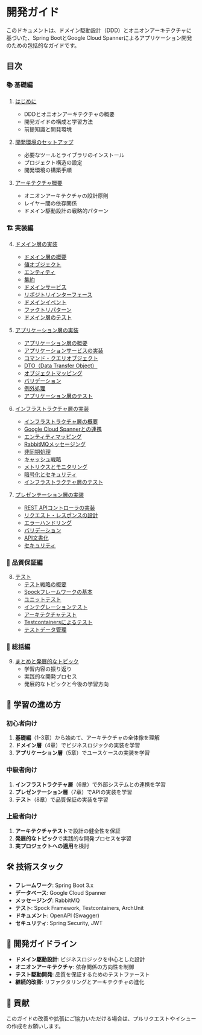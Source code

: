 # 開発ガイド

このドキュメントは、ドメイン駆動設計（DDD）とオニオンアーキテクチャに基づいた、Spring BootとGoogle Cloud Spannerによるアプリケーション開発のための包括的なガイドです。

## 目次

### 📚 基礎編
1. [はじめに](./guide/01_introduction/01_introduction.md)
   - DDDとオニオンアーキテクチャの概要
   - 開発ガイドの構成と学習方法
   - 前提知識と開発環境

2. [開発環境のセットアップ](./guide/02_setup/02_setup.md)
   - 必要なツールとライブラリのインストール
   - プロジェクト構造の設定
   - 開発環境の構築手順

3. [アーキテクチャ概要](./guide/03_architecture/03_architecture.md)
   - オニオンアーキテクチャの設計原則
   - レイヤー間の依存関係
   - ドメイン駆動設計の戦略的パターン

### 🏗️ 実装編
4. [ドメイン層の実装](./guide/04_domain/04_domain_layer.md)
   - [ドメイン層の概要](./guide/04_domain/04_domain_overview.md)
   - [値オブジェクト](./guide/04_domain/04_value_object.md)
   - [エンティティ](./guide/04_domain/04_entity.md)
   - [集約](./guide/04_domain/04_aggregate.md)
   - [ドメインサービス](./guide/04_domain/04_domain_service.md)
   - [リポジトリインターフェース](./guide/04_domain/04_repository.md)
   - [ドメインイベント](./guide/04_domain/04_domain_event.md)
   - [ファクトリパターン](./guide/04_domain/04_factory.md)
   - [ドメイン層のテスト](./guide/04_domain/04_domain_test.md)

5. [アプリケーション層の実装](./guide/05_application/05_application_layer.md)
   - [アプリケーション層の概要](./guide/05_application/05_application_overview.md)
   - [アプリケーションサービスの実装](./guide/05_application/05_application_service.md)
   - [コマンド・クエリオブジェクト](./guide/05_application/05_command_query.md)
   - [DTO（Data Transfer Object）](./guide/05_application/05_dto.md)
   - [オブジェクトマッピング](./guide/05_application/05_mapping.md)
   - [バリデーション](./guide/05_application/05_validation.md)
   - [例外処理](./guide/05_application/05_exception.md)
   - [アプリケーション層のテスト](./guide/05_application/05_application_test.md)

6. [インフラストラクチャ層の実装](./guide/06_infrastructure/06_infrastructure_layer.md)
   - [インフラストラクチャ層の概要](./guide/06_infrastructure/06_infrastructure_overview.md)
   - [Google Cloud Spannerとの連携](./guide/06_infrastructure/06_spanner_integration.md)
   - [エンティティマッピング](./guide/06_infrastructure/06_entity_mapping.md)
   - [RabbitMQメッセージング](./guide/06_infrastructure/06_rabbitmq_messaging.md)
   - [非同期処理](./guide/06_infrastructure/06_async_processing.md)
   - [キャッシュ戦略](./guide/06_infrastructure/06_caching.md)
   - [メトリクスとモニタリング](./guide/06_infrastructure/06_metrics.md)
   - [暗号化とセキュリティ](./guide/06_infrastructure/06_security.md)
   - [インフラストラクチャ層のテスト](./guide/06_infrastructure/06_infrastructure_test.md)

7. [プレゼンテーション層の実装](./guide/07_presentation/07_presentation_layer.md)
   - [REST APIコントローラの実装](./guide/07_presentation/07_rest_controller.md)
   - [リクエスト・レスポンスの設計](./guide/07_presentation/07_request_response.md)
   - [エラーハンドリング](./guide/07_presentation/07_error_handling.md)
   - [バリデーション](./guide/07_presentation/07_validation.md)
   - [API文書化](./guide/07_presentation/07_api_documentation.md)
   - [セキュリティ](./guide/07_presentation/07_security.md)

### 🧪 品質保証編
8. [テスト](./guide/08_testing/08_testing.md)
   - [テスト戦略の概要](./guide/08_testing/08_testing_overview.md)
   - [Spockフレームワークの基本](./guide/08_testing/08_spock_basics.md)
   - [ユニットテスト](./guide/08_testing/08_unit_test.md)
   - [インテグレーションテスト](./guide/08_testing/08_integration_test.md)
   - [アーキテクチャテスト](./guide/08_testing/08_architecture_test.md)
   - [Testcontainersによるテスト](./guide/08_testing/08_testcontainers.md)
   - [テストデータ管理](./guide/08_testing/08_test_data.md)

### 📖 総括編
9. [まとめと発展的なトピック](./guide/09_summary/09_summary.md)
   - 学習内容の振り返り
   - 実践的な開発プロセス
   - 発展的なトピックと今後の学習方向

## 🎯 学習の進め方

### 初心者向け
1. **基礎編**（1-3章）から始めて、アーキテクチャの全体像を理解
2. **ドメイン層**（4章）でビジネスロジックの実装を学習
3. **アプリケーション層**（5章）でユースケースの実装を学習

### 中級者向け
1. **インフラストラクチャ層**（6章）で外部システムとの連携を学習
2. **プレゼンテーション層**（7章）でAPIの実装を学習
3. **テスト**（8章）で品質保証の実装を学習

### 上級者向け
1. **アーキテクチャテスト**で設計の健全性を保証
2. **発展的なトピック**で実践的な開発プロセスを学習
3. **実プロジェクトへの適用**を検討

## 🛠️ 技術スタック

- **フレームワーク**: Spring Boot 3.x
- **データベース**: Google Cloud Spanner
- **メッセージング**: RabbitMQ
- **テスト**: Spock Framework, Testcontainers, ArchUnit
- **ドキュメント**: OpenAPI (Swagger)
- **セキュリティ**: Spring Security, JWT

## 📝 開発ガイドライン

- **ドメイン駆動設計**: ビジネスロジックを中心とした設計
- **オニオンアーキテクチャ**: 依存関係の方向性を制御
- **テスト駆動開発**: 品質を保証するためのテストファースト
- **継続的改善**: リファクタリングとアーキテクチャの進化

## 🤝 貢献

このガイドの改善や拡張にご協力いただける場合は、プルリクエストやイシューの作成をお願いします。 
